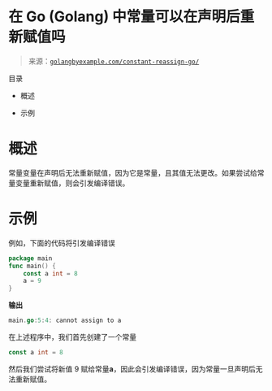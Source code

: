 <!--yml

分类：未分类

日期：2024-10-13 06:27:45

-->

# 在 Go (Golang) 中常量可以在声明后重新赋值吗

> 来源：[`golangbyexample.com/constant-reassign-go/`](https://golangbyexample.com/constant-reassign-go/)

目录

+   概述

+   示例

# **概述**

常量变量在声明后无法重新赋值，因为它是常量，且其值无法更改。如果尝试给常量变量重新赋值，则会引发编译错误。

# **示例**

例如，下面的代码将引发编译错误

```go
package main
func main() {
    const a int = 8
    a = 9
}
```

**输出**

```go
main.go:5:4: cannot assign to a
```

在上述程序中，我们首先创建了一个常量

```go
const a int = 8
```

然后我们尝试将新值 9 赋给常量**a**，因此会引发编译错误，因为常量一旦声明后无法重新赋值。


